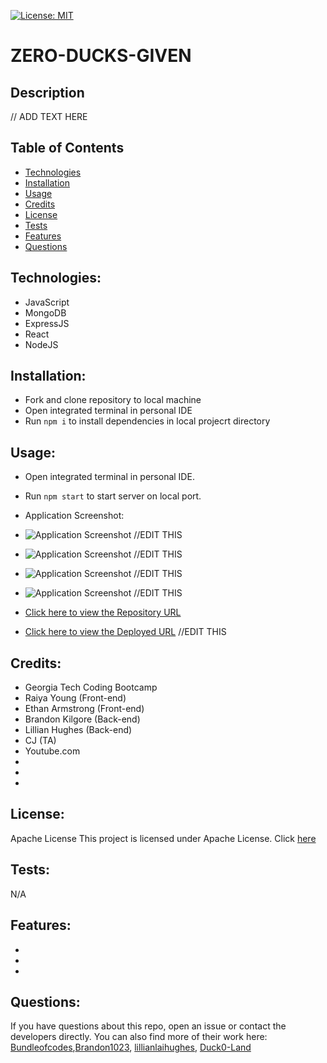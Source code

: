 [![License: MIT](https://img.shields.io/badge/License-MIT-yellow.svg)](https://opensource.org/licenses/MIT)

# ZERO-DUCKS-GIVEN

## Description

// ADD TEXT HERE



## Table of Contents

- [Technologies](#technologies)
- [Installation](#installation)
- [Usage](#usage)
- [Credits](credits)
- [License](#license)
- [Tests](#tests)
- [Features](#features)
- [Questions](#questions)

## Technologies:
- JavaScript
- MongoDB
- ExpressJS
- React
- NodeJS

## Installation:
- Fork and clone repository to local machine
- Open integrated terminal in personal IDE
- Run `npm i` to install dependencies in local projecrt directory

## Usage:

- Open integrated terminal in personal IDE.
- Run `npm start` to start server on local port.

- Application Screenshot:

- ![Application Screenshot]() //EDIT THIS
- ![Application Screenshot]() //EDIT THIS
- ![Application Screenshot]() //EDIT THIS
- ![Application Screenshot]() //EDIT THIS



- [Click here to view the Repository URL](https://github.com/Brandonk1023/ZERO-DUCKS-GIVEN)
- [Click here to view the Deployed URL]() //EDIT THIS

## Credits:

- Georgia Tech Coding Bootcamp
- Raiya Young (Front-end)
- Ethan Armstrong (Front-end)
- Brandon Kilgore (Back-end)
- Lillian Hughes (Back-end)
- CJ (TA)
- Youtube.com
-
-
-

## License:

Apache License
This project is licensed under Apache License. Click [here](https://github.com/Brandonk1023/ZERO-DUCKS-GIVEN/blob/main/LICENSE)

## Tests:
N/A

## Features:
-
-
-
 
## Questions:

If you have questions about this repo, open an issue or contact the developers directly. You can also find more of their work here: [Bundleofcodes](https://github.com/bundleofcodes),[Brandon1023](https://github.com/brandon1023), [lillianlaihughes](https://github.com/lillianlaihughes), [Duck0-Land](https://github.com/duck0-land)

